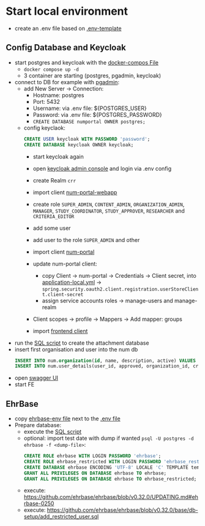 # Start local environment

* create an .env file based on [.env-template](.env-template)

## Config Database and Keycloak

* start postgres and keycloak with the [docker-compos File](docker-compose.yaml)
  * `docker compose up -d`
  * 3 container are starting (postgres, pgadmin, keycloak)
* connect to DB for example with [pgadmin](localhost:8888):
  * add New Server -> Connection:
    * Hostname: postgres
    * Port: 5432
    * Username: via .env file: ${POSTGRES_USER}
    * Password: via .env file: ${POSTGRES_PASSWORD}
    * `CREATE DATABASE numportal OWNER postgres;`
  * config keyclaok:
      ```SQL
      CREATE USER keycloak WITH PASSWORD 'password';
      CREATE DATABASE keycloak OWNER keycloak;
      ```
    * start keycloak again
    * open [keycloak admin console](http://localhost:8180/admin/) and login via .env config
    * create Realm `crr`
    * import client [num-portal-webapp](num-portal-webapp.json) 
    * create role `SUPER_ADMIN`, `CONTENT_ADMIN`, `ORGANIZATION_ADMIN`, `MANAGER`, `STUDY_COORDINATOR`, `STUDY_APPROVER`, `RESEARCHER` and `CRITERIA_EDITOR`
    * add some user
    * add user to the role `SUPER_ADMIN` and other
    * import client [num-portal](num-portal.json)
    * update num-portal client:
      * copy Client -> num-portal -> Credentials -> Client secret, into [application-local.yml](./../src/main/resources/application-local.yml) -> `spring.security.oauth2.client.registration.userStoreClient.client-secret`
      * assign service accounts roles -> manage-users and manage-realm
    * Client scopes -> profile -> Mappers -> Add mapper: groups

      [//]: # ( move to FE repo )
    * import [frontend client](num-portal-webapp.json)
* run the [SQL script](./../attachments-db-setup/createdb.sql) to create the attachment database
* insert first organisation and user into the num db
  ```sql
  INSERT INTO num.organization(id, name, description, active) VALUES (1, 'name', 'description', true);
  INSERT INTO num.user_details(user_id, approved, organization_id, created_date) VALUES (<<USER_ID_FROM_KEYCLOAK>>, true, 1, current_date);
  ```
* open [swagger UI](http://localhost:8090/swagger-ui/index.html)
* start FE

## EhrBase
* copy [ehrbase-env file](https://github.com/ehrbase/ehrbase/blob/master/.env.ehrbase) next to the [.env file](.env)
* Prepare database:
  * execute the [SQL script](https://github.com/ehrbase/docker/blob/master/dockerfiles/scripts/db-setup.sql)
  * optional: import test date with dump if wanted `psql -U postgres -d ehrbase -f <dump-file>`:
    ```sql
    CREATE ROLE ehrbase WITH LOGIN PASSWORD 'ehrbase';
    CREATE ROLE ehrbase_restricted WITH LOGIN PASSWORD 'ehrbase_restricted';
    CREATE DATABASE ehrbase ENCODING 'UTF-8' LOCALE 'C' TEMPLATE template0;
    GRANT ALL PRIVILEGES ON DATABASE ehrbase TO ehrbase;
    GRANT ALL PRIVILEGES ON DATABASE ehrbase TO ehrbase_restricted;
    ```
  * execute: https://github.com/ehrbase/ehrbase/blob/v0.32.0/UPDATING.md#ehrbase-0250
  * execute: https://github.com/ehrbase/ehrbase/blob/v0.32.0/base/db-setup/add_restricted_user.sql
